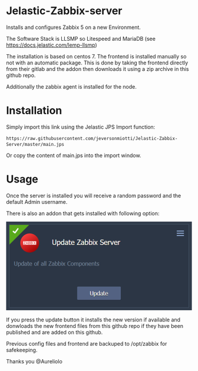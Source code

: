 # Jelastic-Zabbix-server
Installs and configures Zabbix 5 on a new Environment.

The Software Stack is LLSMP so Litespeed and MariaDB (see https://docs.jelastic.com/lemp-llsmp)

The installation is based on centos 7.
The frontend is installed manually so not with an automatic package.
This is done by taking the frontend directly from their gitlab and the addon then downloads it using a zip archive in this github repo.

Additionally the zabbix agent is installed for the node.


# Installation
Simply import this link using the Jelastic JPS Import function:
```
https://raw.githubusercontent.com/jeversonmiotti/Jelastic-Zabbix-Server/master/main.jps
```

Or copy the content of main.jps into the import window.


# Usage
Once the server is installed you will receive a random password and the default Admin username.

There is also an addon that gets installed with following option:

![Interface](images/interface.png?raw=true)

If you press the update button it installs the new version if available and donwloads the new frontend files from this github repo if they have been published and are added on this github.

Previous config files and frontend are backuped to /opt/zabbix for safekeeping.


Thanks you @Aureliolo